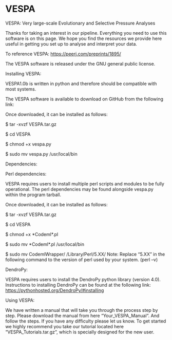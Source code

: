 # VESPA
VESPA: Very large-scale Evolutionary and Selective Pressure Analyses

Thanks for taking an interest in our pipeline. Everything you need to use this software is on this page. 
We hope you find the resources we provide here useful in getting you set up to analyse and interpret your data.

To reference VESPA: https://peerj.com/preprints/1895/

The VESPA software is released under the GNU general public license.


Installing VESPA:

VESPA1.0b is written in python and therefore should be compatible with most systems.

The VESPA software is available to download on GitHub from the following link:

Once downloaded, it can be installed as follows:

$ tar -xvzf VESPA.tar.gz

$ cd VESPA

$ chmod +x vespa.py

$ sudo mv vespa.py /usr/local/bin


Dependencies:

Perl dependencies:

VESPA requires users to install multiple perl scripts and modules to be fully operational. 
The perl dependencies may be found alongside vespa.py within the program tarball. 

Once downloaded, it can be installed as follows:

$ tar -xvzf VESPA.tar.gz

$ cd VESPA

$ chmod +x \*Codeml\*.pl

$ sudo mv \*Codeml\*.pl /usr/local/bin


$ sudo mv CodemlWrapper/ /Library/Perl/5.XX/
Note: Replace “5.XX” in the following command to the version of perl used by your system. (perl –v)

DendroPy: 

VESPA requires users to install the DendroPy python library (version 4.0). 
Instructions to installing DendroPy can be found at the following link: https://pythonhosted.org/DendroPy/#installing

 

Using VESPA:

We have written a manual that will take you through the process step by step. 
Please download the manual from here “Your_VESPA_Manual“. And follow the steps. 
If you have any difficulty please let us know. To get started we highly recommend 
you take our tutorial located here “VESPA_Tutorials.tar.gz“, which is specially
designed for the new user.
